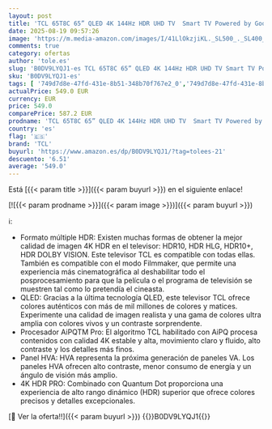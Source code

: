 ```yaml
---
layout: post
title: 'TCL 65T8C 65” QLED 4K 144Hz HDR UHD TV  Smart TV Powered by Google TV  Dolby Vision & Atmos  144Hz Motion Clarity Pro  FreeSync  Onkyo 2.1 Sound  Voice Control  Compatible with Google Assistant Cast '
date: 2025-08-19 09:57:26
image: 'https://m.media-amazon.com/images/I/41LlOkzjiKL._SL500_._SL400_.jpg'
comments: true
category: ofertas
author: 'tole.es'
slug: 'B0DV9LYQJ1-es TCL 65T8C 65” QLED 4K 144Hz HDR UHD TV Smart TV Powered by...'
sku: 'B0DV9LYQJ1-es'
tags: [ '749d7d8e-47fd-431e-8b51-348b70f767e2_0','749d7d8e-47fd-431e-8b51-348b70f767e2_8501','Arborist Merchandising Root','CML-Tech','Electrónica','Gaming & Entertainment','Self Service','Special Features Stores','TV, vídeo y home cinema','Televisores','smart','tcl','tv','🇪🇸', ]
actualPrice: 549.0 EUR
currency: EUR
price: 549.0
comparePrice: 587.2 EUR
prodname: 'TCL 65T8C 65” QLED 4K 144Hz HDR UHD TV  Smart TV Powered by Google TV  Dolby Vision & Atmos  144Hz Motion Clarity Pro  FreeSync  Onkyo 2.1 Sound  Voice Control  Compatible with Google Assistant Cast '
country: 'es'
flag: '🇪🇸'
brand: 'TCL'
buyurl: 'https://www.amazon.es/dp/B0DV9LYQJ1/?tag=tolees-21'
descuento: '6.51'
average: '549.0'
---
```


Está [{{< param title >}}]({{< param buyurl >}}) en el siguiente enlace!

[![{{< param prodname >}}]({{< param image >}})]({{< param buyurl >}})

ℹ️:

- Formato múltiple HDR: Existen muchas formas de obtener la mejor calidad de imagen 4K HDR en el televisor: HDR10, HDR HLG, HDR10+, HDR DOLBY VISION. Este televisor TCL es compatible con todas ellas. También es compatible con el modo Filmmaker, que permite una experiencia más cinematográfica al deshabilitar todo el posprocesamiento para que la película o el programa de televisión se muestren tal como lo pretendía el cineasta.
- QLED: Gracias a la última tecnología QLED, este televisor TCL ofrece colores auténticos con más de mil millones de colores y matices. Experimente una calidad de imagen realista y una gama de colores ultra amplia con colores vivos y un contraste sorprendente.
- Procesador AiPQTM Pro: El algoritmo TCL habilitado con AiPQ procesa contenidos con calidad 4K estable y alta, movimiento claro y fluido, alto contraste y los detalles más finos.
- Panel HVA: HVA representa la próxima generación de paneles VA. Los paneles HVA ofrecen alto contraste, menor consumo de energía y un ángulo de visión más amplio.
- 4K HDR PRO: Combinado con Quantum Dot proporciona una experiencia de alto rango dinámico (HDR) superior que ofrece colores precisos y detalles excepcionales.

[🛒 Ver la oferta!!]({{< param buyurl >}})
{{<world>}}B0DV9LYQJ1{{</world>}}
